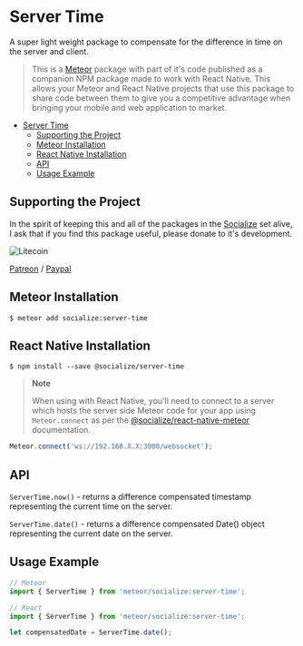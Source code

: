 # Server Time

A super light weight package to compensate for the difference in time on the server and client.

>This is a [Meteor][meteor] package with part of it's code published as a companion NPM package made to work with React Native. This allows your Meteor and React Native projects that use this package to share code between them to give you a competitive advantage when bringing your mobile and web application to market.

- [Server Time](#server-time)
    - [Supporting the Project](#supporting-the-project)
    - [Meteor Installation](#meteor-installation)
    - [React Native Installation](#react-native-installation)
    - [API](#api)
    - [Usage Example](#usage-example)

## Supporting the Project
In the spirit of keeping this and all of the packages in the [Socialize](https://atmospherejs.com/socialize) set alive, I ask that if you find this package useful, please donate to it's development.

![Litecoin](http://gdurl.com/xnOe)

[Patreon](https://www.patreon.com/user?u=4866588) / [Paypal](https://www.paypal.me/copleykj)

## Meteor Installation

```shell
$ meteor add socialize:server-time
```

## React Native Installation

```shell
$ npm install --save @socialize/server-time
```

> **Note**
>
>  When using with React Native, you'll need to connect to a server which hosts the server side Meteor code for your app using `Meteor.connect` as per the [@socialize/react-native-meteor](https://www.npmjs.com/package/@socialize/react-native-meteor#example-usage) documentation.

 ```javascript
Meteor.connect('ws://192.168.X.X:3000/websocket');
 ```

## API

`ServerTime.now()` - returns a difference compensated timestamp representing the current time on the server.

`ServerTime.date()` - returns a difference compensated Date() object representing the current date on the server.

## Usage Example

```javascript
// Meteor
import { ServerTime } from 'meteor/socialize:server-time';
```

```javascript
// React
import { ServerTime } from 'meteor/socialize:server-time';
```

```javascript
let compensatedDate = ServerTime.date();
```

[meteor]: https://meteor.com
